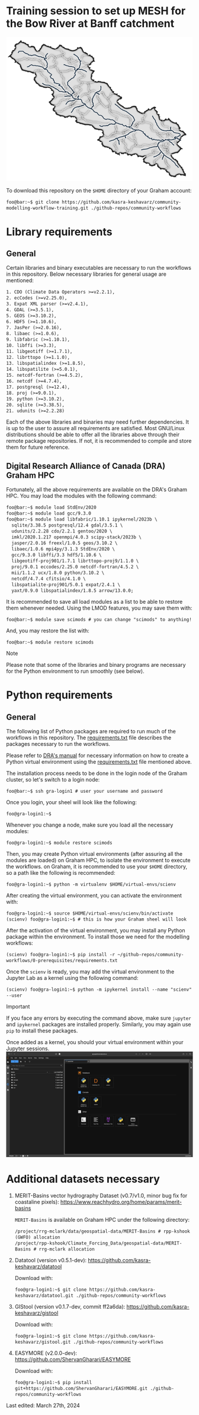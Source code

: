 # Training session to set up MESH for the Bow River at Banff catchment
![Bow River at Banff Catchment](./0-prerequisites/img/bow.png)

To download this repository on the `$HOME` directory of your Graham account:
```console
foo@bar:~$ git clone https://github.com/kasra-keshavarz/community-modelling-workflow-training.git ./github-repos/community-workflows
```


# Library requirements
## General
Certain libraries and binary executables are necessary to run the
workflows in this repository. Below necessary libraries for general usage
are mentioned:
```console
1. CDO (Climate Data Operators >=v2.2.1),
2. ecCodes (>=v2.25.0),
3. Expat XML parser (>=v2.4.1),
4. GDAL (>=3.5.1),
5. GEOS (>=3.10.2),
6. HDF5 (>=1.10.6),
7. JasPer (>=2.0.16),
8. libaec (>=1.0.6),
9. libfabric (>=1.10.1),
10. libffi (>=3.3),
11. libgeotiff (>=1.7.1),
12. librttopo (>=1.1.0),
13. libspatialindex (>=1.8.5),
14. libspatilite (>=5.0.1),
15. netcdf-fortran (>=4.5.2),
16. netcdf (>=4.7.4),
17. postgresql (>=12.4),
18. proj (>=9.0.1),
19. python (>=3.10.2),
20. sqlite (>=3.38.5),
21. udunits (>=2.2.28)
```
Each of the above libraries and binaries may need further dependencies. It
is up to the user to assure all requirements are satisfied. Most GNU/Linux
distributions should be able to offer all the libraries above through
their remote package repositories. If not, it is recommended to compile
and store them for future reference.

## Digital Research Alliance of Canada (DRA) Graham HPC
Fortunately, all the above requirements are available on the DRA's Graham
HPC. You may load the modules with the following command:
```console
foo@bar:~$ module load StdEnv/2020
foo@bar:~$ module load gcc/9.3.0
foo@bar:~$ module load libfabric/1.10.1 ipykernel/2023b \
  sqlite/3.38.5 postgresql/12.4 gdal/3.5.1 \
  udunits/2.2.28 cdo/2.2.1 gentoo/2020 \
  imkl/2020.1.217 openmpi/4.0.3 scipy-stack/2023b \
  jasper/2.0.16 freexl/1.0.5 geos/3.10.2 \
  libaec/1.0.6 mpi4py/3.1.3 StdEnv/2020 \
  gcc/9.3.0 libffi/3.3 hdf5/1.10.6 \
  libgeotiff-proj901/1.7.1 librttopo-proj9/1.1.0 \
  proj/9.0.1 eccodes/2.25.0 netcdf-fortran/4.5.2 \
  mii/1.1.2 ucx/1.8.0 python/3.10.2 \
  netcdf/4.7.4 cfitsio/4.1.0 \
  libspatialite-proj901/5.0.1 expat/2.4.1 \
  yaxt/0.9.0 libspatialindex/1.8.5 arrow/13.0.0;
```
It is recommended to save all load modules as a list to be able to restore
them whenever needed. Using the LMOD features, you may save them with:
```console
foo@bar:~$ module save scimods # you can change "scimods" to anything!
```

And, you may restore the list with:
```console
foo@bar:~$ module restore scimods
```
> [!NOTE]
> Please note that some of the libraries and binary programs are necessary
for the Python environment to run smoothly (see below).

# Python requirements
## General
The following list of Python packages are required to run much of the
workflows in this repository. The [requirements.txt](./requirements.txt)
file describes the packages necessary to run the workflows.

Please refer to [DRA's
manual](https://docs.alliancecan.ca/wiki/Python#Creating_and_using_a_virtual_environment)
for necessary information on how to create a Python virtual environment
using the [requirements.txt](./requirements.txt) file mentioned above.

The installation process needs to be done in the login node of the Graham
cluster, so let's switch to a login node:
```console
foo@bar:~$ ssh gra-login1 # user your username and password
```

Once you login, your sheel will look like the following:
```console
foo@gra-login1:~$ 
```

Whenever you change a node, make sure you load all the necessary modules:
```console
foo@gra-login1:~$ module restore scimods
```

Then, you may create Python virtual environments (after assuring all
the modules are loaded) on Graham HPC, to isolate the environment
to execute the workflows. on Graham, it is recommended to use
your `$HOME` directory, so a path like the following is recommended:
```console
foo@gra-login1:~$ python -m virtualenv $HOME/virtual-envs/scienv
```

After creating the virtual environment, you can activate the environment
with:
```console
foo@gra-login1:~$ source $HOME/virtual-envs/scienv/bin/activate
(scienv) foo@gra-login1:~$ # this is how your Graham sheel will look
```

After the activation of the virtual environment, you may install any
Python package within the environment. To install those we need for
the modelling workflows:
```console
(scienv) foo@gra-login1:~$ pip install -r ~/github-repos/community-workflows/0-prerequisites/requirements.txt
```

Once the `scienv` is ready, you may add the virtual environment
to the Jupyter Lab as a kernel using the following command:
```console
(scienv) foo@gra-login1:~$ python -m ipykernel install --name "scienv" --user
```
> [!IMPORTANT]
> If you face any errors by executing the command above, make sure
> `jupyter` and `ipykernel` packages are installed properly. Similarly,
> you may again use `pip` to install these packages.

Once added as a kernel, you should your virtual environment within your
Jupyter sessions.
![Virtual environment within a Jupyter Session](./0-prerequisites/img/jupyter-venv.png)

# Additional datasets necessary
1. MERIT-Basins vector hydrography Dataset (v0.7/v1.0, minor bug fix for coastaline pixels): https://www.reachhydro.org/home/params/merit-basins </b>

   `MERIT-Basins` is available on Graham HPC under the following directory:
   ```console
   /project/rrg-mclark/data/geospatial-data/MERIT-Basins # rpp-kshook (GWFO) allocation
   /project/rpp-kshook/Climate_Forcing_Data/geospatial-data/MERIT-Basins # rrg-mclark allocation
   ```

2. Datatool (version v0.5.1-dev): https://github.com/kasra-keshavarz/datatool </b>

   Download with:
   ```console
   foo@gra-login1:~$ git clone https://github.com/kasra-keshavarz/datatool.git ./github-repos/community-workflows
   ```

3. GIStool (version v0.1.7-dev, commit ff2a6da): https://github.com/kasra-keshavarz/gistool </b>

   Download with:
   ```console
   foo@gra-login1:~$ git clone https://github.com/kasra-keshavarz/gistool.git ./github-repos/community-workflows
   ```

4. EASYMORE (v2.0.0-dev): https://github.com/ShervanGharari/EASYMORE </b>
  
   Download with:
   ```console
   foo@gra-login1:~$ pip install git+https://github.com/ShervanGharari/EASYMORE.git ./github-repos/community-workflows
   ```

Last edited: March 27th, 2024
